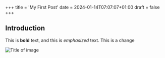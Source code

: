 +++
title = 'My First Post'
date = 2024-01-14T07:07:07+01:00
draft = false
+++

## Introduction

This is **bold** text, and this is *emphasized* text.
This is a change

![Title of image](featuredWriting.png)



